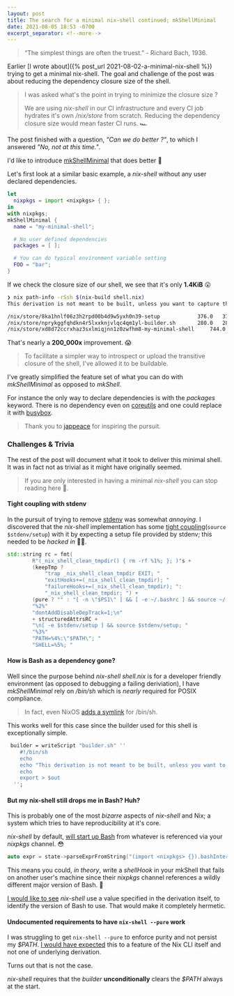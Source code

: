 ```yaml
---
layout: post
title: The search for a minimal nix-shell continued; mkShellMinimal
date: 2021-08-05 18:53 -0700
excerpt_separator: <!--more-->
---
```


> “The simplest things are often the truest.” - Richard Bach, 1936.

Earlier [I wrote about]({% post_url 2021-08-02-a-minimal-nix-shell %}) trying to get a minimal nix-shell. The goal and challenge of the post was about reducing the dependency closure size of the shell.

> I was asked what's the point in trying to minimize the closure size ?
> 
> We are using _nix-shell_ in our CI infrastructure and every CI job hydrates it's own
> _/nix/store_ from scratch. Reducing the dependency closure size would mean faster CI runs. 🏎️

The post finished with a question, _"Can we do better ?"_, to which I answered _"No, not at this time."_.

I'd like to introduce [mkShellMinimal](https://github.com/NixOS/nixpkgs/pull/132617) that does better 🎊

<!--more-->

Let's first look at a similar basic example, a _nix-shell_ without any user declared dependencies.
```nix
let
  nixpkgs = import <nixpkgs> { };
in
with nixpkgs;
mkShellMinimal {
  name = "my-minimal-shell";

  # No user defined dependencies
  packages = [ ];

  # You can do typical environment variable setting
  FOO = "bar";
}
```

If we check the closure size of our shell, we see that it's only **1.4KiB** 😮

```bash
❯ nix path-info -rSsh $(nix-build shell.nix) 
This derivation is not meant to be built, unless you want to capture the dependency closure.

/nix/store/8ka1hnlf06z3h2rpd00b4d9w5yxh0n39-setup        	 376.0 	 376.0
/nix/store/nprykggfqhdkn4r5lxxknjvlqc4qm1yl-builder.sh   	 280.0 	 280.0
/nix/store/xd8d72ccrxhaz3sxlmiqjnn1z0zwfhm8-my-minimal-shell	 744.0 	   1.4K
```

That's nearly a **200_000x** improvement. 😱

> To facilitate a simpler way to introspect or upload the transitive closure of the shell, I've allowed it to be
> buildable.

I've greatly simplified the feature set of what you can do with _mkShellMinimal_ as opposed to _mkShell_.

For instance the only way to declare dependencies is with the _packages_ keyword. There is no dependency even on [coreutils](https://www.gnu.org/software/coreutils/) and one could replace it with [busybox](https://www.busybox.net/).

> Thank you to [jappeace](https://github.com/jappeace) for inspiring the pursuit.

### Challenges & Trivia

The rest of the post will document what it took to deliver this minimal shell. It was in fact not as trivial as it
might have originally seemed.

> If you are only interested in having a minimal _nix-shell_ you can stop reading here 📖.

#### Tight coupling with stdenv

In the pursuit of trying to remove [stdenv](https://nixos.org/manual/nixpkgs/stable/#chap-stdenv) was somewhat _annoying_. I discovered that the _nix-shell_ implementation has some [tight coupling](https://github.com/NixOS/nix/blob/94ec9e47030c2a7280503d338f0dca7ad92811f5/src/nix-build/nix-build.cc#L494)(`source $stdenv/setup`) with it by expecting a setup file provided by stdenv; this needed to be _hacked in_ 🐱‍💻.

```c++
std::string rc = fmt(
        R"(_nix_shell_clean_tmpdir() { rm -rf %1%; }; )"s +
        (keepTmp ?
            "trap _nix_shell_clean_tmpdir EXIT; "
            "exitHooks+=(_nix_shell_clean_tmpdir); "
            "failureHooks+=(_nix_shell_clean_tmpdir); ":
            "_nix_shell_clean_tmpdir; ") +
        (pure ? "" : "[ -n \"$PS1\" ] && [ -e ~/.bashrc ] && source ~/.bashrc;") +
        "%2%"
        "dontAddDisableDepTrack=1;\n"
        + structuredAttrsRC +
        "\n[ -e $stdenv/setup ] && source $stdenv/setup; "
        "%3%"
        "PATH=%4%:\"$PATH\"; "
        "SHELL=%5%; "
```

#### How is Bash as a dependency gone?

Well since the purpose behind _nix-shell shell.nix_ is for a developer friendly environment (as opposed to debugging a failing deriviation), I have _mkShellMinimal_ rely on _/bin/sh_ which is _nearly_ required for POSIX compliance.

> In fact, even NixOS [adds a symlink](https://github.com/NixOS/nixpkgs/blame/982fe76fa696743f7ddcfea68a54ed3c1a9ee4ec/nixos/modules/config/shells-environment.nix#L191-L198) for /bin/sh.

This works well for this case since the builder used for this shell is exceptionally simple.

```nix
 builder = writeScript "builder.sh" ''
    #!/bin/sh
    echo
    echo "This derivation is not meant to be built, unless you want to capture the dependency closure.";
    echo
    export > $out
  '';
```

#### But my nix-shell still drops me in Bash? Huh?

This is probably one of the most _bizarre_ aspects of _nix-shell_ and Nix; a system which tries to have reproducibility at it's core.

_nix-shell_ by default, [will start up Bash](https://github.com/NixOS/nix/blob/94ec9e47030c2a7280503d338f0dca7ad92811f5/src/nix-build/nix-build.cc#L365) from whatever is referenced via your _nixpkgs_ channel. 😳

```c++
auto expr = state->parseExprFromString("(import <nixpkgs> {}).bashInteractive", absPath("."));
```

This means you could, _in theory_, write a _shellHook_ in your mkShell that fails on another user's machine since their _nixpkgs_ channel references a wildly different major version of Bash. 🤯

[I would like to see](https://github.com/NixOS/nix/issues/5098) _nix-shell_ use a value specified in the derivation itself, to identify the version of Bash to use. That would make it completely hermetic.

#### Undocumented requirements to have `nix-shell --pure` work

I was struggling to get `nix-shell --pure` to enforce purity and not persist my _$PATH_. [I would have expected](https://github.com/NixOS/nix/issues/5092) this to a feature of the Nix CLI itself and not one of underlying derivation.

Turns out that is not the case. 

_nix-shell_ requires that the _builder_ **unconditionally** clears the _$PATH_ always at the start. 
